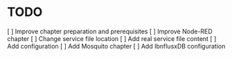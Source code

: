 # TODO

[ ] Improve chapter preparation and prerequisites
[ ] Improve Node-RED chapter
    [ ] Change service file location
    [ ] Add real service file content
    [ ] Add configuration
[ ] Add Mosquito chapter
[ ] Add IbnflusxDB configuration